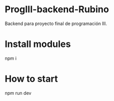 # ProgIII-backend-Rubino
Backend para proyecto final de programación III.

# Install modules
npm i

# How to start 
npm run dev